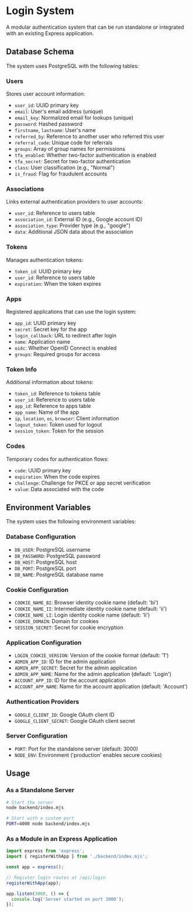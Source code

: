 # Login System

A modular authentication system that can be run standalone or integrated with an existing Express application.

## Database Schema

The system uses PostgreSQL with the following tables:

### Users
Stores user account information:
- `user_id`: UUID primary key
- `email`: User's email address (unique)
- `email_key`: Normalized email for lookups (unique)
- `password`: Hashed password
- `firstname`, `lastname`: User's name
- `referred_by`: Reference to another user who referred this user
- `referral_code`: Unique code for referrals
- `groups`: Array of group names for permissions
- `tfa_enabled`: Whether two-factor authentication is enabled
- `tfa_secret`: Secret for two-factor authentication
- `class`: User classification (e.g., "Normal")
- `is_fraud`: Flag for fraudulent accounts

### Associations
Links external authentication providers to user accounts:
- `user_id`: Reference to users table
- `association_id`: External ID (e.g., Google account ID)
- `association_type`: Provider type (e.g., "google")
- `data`: Additional JSON data about the association

### Tokens
Manages authentication tokens:
- `token_id`: UUID primary key
- `user_id`: Reference to users table
- `expiration`: When the token expires

### Apps
Registered applications that can use the login system:
- `app_id`: UUID primary key
- `secret`: Secret key for the app
- `login_callback`: URL to redirect after login
- `name`: Application name
- `oidc`: Whether OpenID Connect is enabled
- `groups`: Required groups for access

### Token Info
Additional information about tokens:
- `token_id`: Reference to tokens table
- `user_id`: Reference to users table
- `app_id`: Reference to apps table
- `app_name`: Name of the app
- `ip`, `location`, `os`, `browser`: Client information
- `logout_token`: Token used for logout
- `session_token`: Token for the session

### Codes
Temporary codes for authentication flows:
- `code`: UUID primary key
- `expiration`: When the code expires
- `challenge`: Challenge for PKCE or app secret verification
- `value`: Data associated with the code

## Environment Variables

The system uses the following environment variables:

### Database Configuration
- `DB_USER`: PostgreSQL username
- `DB_PASSWORD`: PostgreSQL password
- `DB_HOST`: PostgreSQL host
- `DB_PORT`: PostgreSQL port
- `DB_NAME`: PostgreSQL database name

### Cookie Configuration
- `COOKIE_NAME_BI`: Browser identity cookie name (default: 'bi')
- `COOKIE_NAME_II`: Intermediate identity cookie name (default: 'ii')
- `COOKIE_NAME_LI`: Login identity cookie name (default: 'li')
- `COOKIE_DOMAIN`: Domain for cookies
- `SESSION_SECRET`: Secret for cookie encryption

### Application Configuration
- `LOGIN_COOKIE_VERSION`: Version of the cookie format (default: '1')
- `ADMIN_APP_ID`: ID for the admin application
- `ADMIN_APP_SECRET`: Secret for the admin application
- `ADMIN_APP_NAME`: Name for the admin application (default: 'Login')
- `ACCOUNT_APP_ID`: ID for the account application
- `ACCOUNT_APP_NAME`: Name for the account application (default: 'Account')

### Authentication Providers
- `GOOGLE_CLIENT_ID`: Google OAuth client ID
- `GOOGLE_CLIENT_SECRET`: Google OAuth client secret

### Server Configuration
- `PORT`: Port for the standalone server (default: 3000)
- `NODE_ENV`: Environment ('production' enables secure cookies)

## Usage

### As a Standalone Server
```bash
# Start the server
node backend/index.mjs

# Start with a custom port
PORT=4000 node backend/index.mjs
```

### As a Module in an Express Application
```javascript
import express from 'express';
import { registerWithApp } from './backend/index.mjs';

const app = express();

// Register login routes at /api/login
registerWithApp(app);

app.listen(3000, () => {
  console.log('Server started on port 3000');
});
```

